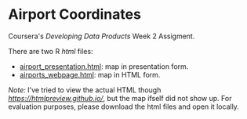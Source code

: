 # Airport Coordinates

Coursera's *Developing Data Products* Week 2 Assigment.

There are two R *html* files:

* [airport_presentation.html](./airports_presentation.html): map in presentation form.
* [airports_webpage.html](./airports_webpage.html): map in HTML form.

*Note:* I've tried to view the actual HTML though *https://htmlpreview.github.io/*, but the map ifself did not show up. For evaluation purposes, please download the html files and open it locally.
